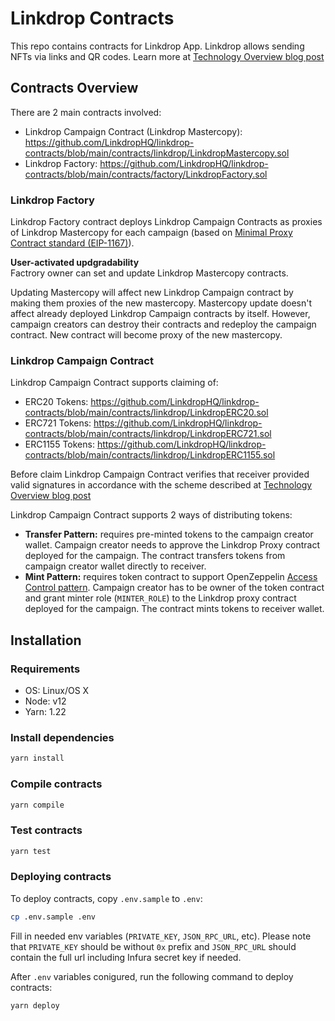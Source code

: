 # Linkdrop Contracts

This repo contains contracts for Linkdrop App. Linkdrop allows sending NFTs via links and QR codes.
Learn more at [Technology Overview blog post](https://medium.com/linkdrop-protocol/linkdrop-technical-description-2ec43f718924)

## Contracts Overview

There are 2 main contracts involved:
  - Linkdrop Campaign Contract (Linkdrop Mastercopy): https://github.com/LinkdropHQ/linkdrop-contracts/blob/main/contracts/linkdrop/LinkdropMastercopy.sol 
  - Linkdrop Factory: https://github.com/LinkdropHQ/linkdrop-contracts/blob/main/contracts/factory/LinkdropFactory.sol


### Linkdrop Factory

Linkdrop Factory contract deploys Linkdrop Campaign Contracts as proxies of Linkdrop Mastercopy for each campaign (based on [Minimal Proxy Contract standard (EIP-1167)](https://eips.ethereum.org/EIPS/eip-1167)).

**User-activated updgradability**  
Factrory owner can set and update Linkdrop Mastercopy contracts.

Updating Mastercopy will affect new Linkdrop Campaign contract by making them proxies of the new mastercopy.
Mastercopy update doesn't affect already deployed Linkdrop Campaign contracts by itself. However, campaign creators can destroy their contracts and redeploy the campaign contract.
New contract will become proxy of the new mastercopy.

### Linkdrop Campaign Contract

Linkdrop Campaign Contract supports claiming of:
  - ERC20 Tokens: https://github.com/LinkdropHQ/linkdrop-contracts/blob/main/contracts/linkdrop/LinkdropERC20.sol
  - ERC721 Tokens: https://github.com/LinkdropHQ/linkdrop-contracts/blob/main/contracts/linkdrop/LinkdropERC721.sol
  - ERC1155 Tokens: https://github.com/LinkdropHQ/linkdrop-contracts/blob/main/contracts/linkdrop/LinkdropERC1155.sol

Before claim Linkdrop Campaign Contract verifies that receiver provided valid signatures in accordance with the scheme described at [Technology Overview blog post](https://medium.com/linkdrop-protocol/linkdrop-technical-description-2ec43f718924)  
  
Linkdrop Campaign Contract supports 2 ways of distributing tokens:
  - **Transfer Pattern:** requires pre-minted tokens to the campaign creator wallet. Campaign creator needs to approve the Linkdrop Proxy contract deployed for the campaign. The contract transfers tokens from campaign creator wallet directly to receiver.  
  - **Mint Pattern:** requires token contract to support OpenZeppelin [Access Control pattern](https://docs.openzeppelin.com/contracts/4.x/api/access#AccessControl). Campaign creator has to be owner of the token contract and grant minter role (`MINTER_ROLE`) to the Linkdrop proxy contract deployed for the campaign. The contract mints tokens to receiver wallet. 
  
  
## Installation

### Requirements

- OS: Linux/OS X  
- Node: v12  
- Yarn: 1.22  
  
### Install dependencies

```bash
yarn install
```

### Compile contracts

```bash
yarn compile
```

### Test contracts
```bash
yarn test
```

### Deploying contracts

To deploy contracts, copy `.env.sample` to `.env`:
 ```bash
cp .env.sample .env
 ```
Fill in needed env variables (`PRIVATE_KEY`, `JSON_RPC_URL`, etc). Please note that `PRIVATE_KEY` should be without `0x` prefix and `JSON_RPC_URL` should contain the full url including Infura secret key if needed.  


After `.env` variables conigured, run the following command to deploy contracts:

```
yarn deploy
```
